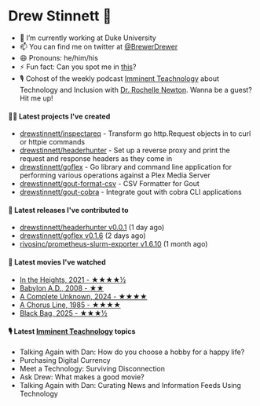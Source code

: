
# Drew Stinnett 👋

- 🔭 I’m currently working at Duke University
- 📫 You can find me on twitter at [@BrewerDrewer](https://twitter.com/BrewerDrewer)
- 😄 Pronouns: he/him/his
- ⚡ Fun fact: Can you spot me in [this](https://www.youtube.com/watch?v=oL9WnB0qHBA)?
- 🎙 Cohost of the weekly podcast [Imminent Teachnology](https://podcast.imminentteachnology.com/) about Technology and Inclusion with [Dr. Rochelle Newton](https://www.linkedin.com/in/drrochellenewton/). Wanna be a guest? Hit me up!

#### 👨‍💻 Latest projects I've created
- [drewstinnett/inspectareq](https://github.com/drewstinnett/inspectareq) - Transform go http.Request objects in to curl or httpie commands
- [drewstinnett/headerhunter](https://github.com/drewstinnett/headerhunter) - Set up a reverse proxy and print the request and response headers as they come in
- [drewstinnett/goflex](https://github.com/drewstinnett/goflex) - Go library and command line application for performing various operations against a Plex Media Server
- [drewstinnett/gout-format-csv](https://github.com/drewstinnett/gout-format-csv) - CSV Formatter for Gout
- [drewstinnett/gout-cobra](https://github.com/drewstinnett/gout-cobra) - Integrate gout with cobra CLI applications

#### 🚀 Latest releases I've contributed to
- [drewstinnett/headerhunter v0.0.1](https://github.com/drewstinnett/headerhunter/releases/tag/v0.0.1) (1 day ago)
- [drewstinnett/goflex v0.1.6](https://github.com/drewstinnett/goflex/releases/tag/v0.1.6) (2 days ago)
- [rivosinc/prometheus-slurm-exporter v1.6.10](https://github.com/rivosinc/prometheus-slurm-exporter/releases/tag/v1.6.10) (1 month ago)

#### 🍿 Latest movies I've watched
- [In the Heights, 2021 - ★★★★½](https://letterboxd.com/mondodrew/film/in-the-heights/3/)
- [Babylon A.D., 2008 - ★★](https://letterboxd.com/mondodrew/film/babylon-ad/)
- [A Complete Unknown, 2024 - ★★★★](https://letterboxd.com/mondodrew/film/a-complete-unknown/1/)
- [A Chorus Line, 1985 - ★★★★](https://letterboxd.com/mondodrew/film/a-chorus-line/)
- [Black Bag, 2025 - ★★★½](https://letterboxd.com/mondodrew/film/black-bag-2025/)

#### 🎙 Latest [Imminent Teachnology](https://podcast.imminentteachnology.com/) topics
- Talking Again with Dan: How do you choose a hobby for a happy life?
- Purchasing Digital Currency
- Meet a Technology: Surviving Disconnection
- Ask Drew: What makes a good movie?
- Talking Again with Dan: Curating News and Information Feeds Using Technology
